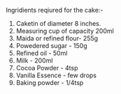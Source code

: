 Ingridients reqiured for the cake:-

1. Caketin of diameter 8 inches.
2. Measuring cup of capacity 200ml
3. Maida or refined flour- 255g
4. Powedered sugar - 150g
5. Refined oil - 50ml
6. Milk - 200ml
7. Cocoa Powder - 4tsp
8. Vanilla Essence - few drops
9. Baking powder - 1/4tsp
